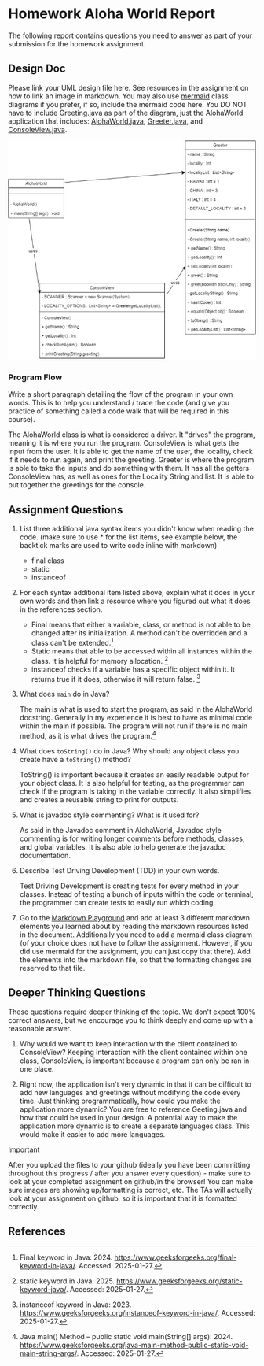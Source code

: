 # Homework Aloha World Report

The following report contains questions you need to answer as part of your submission for the homework assignment. 


## Design Doc
Please link your UML design file here. See resources in the assignment on how to
link an image in markdown. You may also use [mermaid] class diagrams if you prefer, if so, include the mermaid code here.  You DO NOT have to include Greeting.java as part of the diagram, just the AlohaWorld application that includes: [AlohaWorld.java], [Greeter.java], and [ConsoleView.java].

![UML Diagram](alohaWorld.jpg)

### Program Flow
Write a short paragraph detailing the flow of the program in your own words. This is to help you understand / trace the code (and give you practice of something called a code walk that will be required in this course).

The AlohaWorld class is what is considered a driver. It "drives" the program, meaning it is where you run the program. ConsoleView is what gets the input from the user. It is able to get the name of the user, the locality, check if it needs to run again, and print the greeting. Greeter is where the program is able to take the inputs and do something with them. It has all the getters ConsoleView has, as well as ones for the Locality String and list. It is able to put together the greetings for the console.

## Assignment Questions

1. List three additional java syntax items you didn't know when reading the code.  (make sure to use * for the list items, see example below, the backtick marks are used to write code inline with markdown)
   
   * final class
   * static
   * instanceof


2. For each syntax additional item listed above, explain what it does in your own words and then link a resource where you figured out what it does in the references section. 

    * Final means that either a variable, class, or method is not able to be changed after its initialization. A method can't be overridden and a class can't be extended.[^1]
    * Static means that able to be accessed within all instances within the class. It is helpful for memory allocation. [^2]
    * instanceof checks if a variable has a specific object within it. It returns true if it does, otherwise it will return false. [^3]


3. What does `main` do in Java? 

    The main is what is used to start the program, as said in the AlohaWorld docstring. Generally in my experience it is best to have as minimal code within the main if possible. The program will not run if there is no main method, as it is what drives the program.[^4]


4. What does `toString()` do in Java? Why should any object class you create have a `toString()` method?

    ToString() is important because it creates an easily readable output for your object class. It is also helpful for testing, as the programmer can check if the program is taking in the variable correctly. It also simplifies and creates a reusable string to print for outputs. 


5. What is javadoc style commenting? What is it used for? 

    As said in the Javadoc comment in AlohaWorld, Javadoc style commenting is for writing longer comments before methods, classes, and global variables. It is also able to help generate the javadoc documentation.


6. Describe Test Driving Development (TDD) in your own words. 

    Test Driving Development is creating tests for every method in your classes. Instead of testing a bunch of inputs within the code or terminal, the programmer can create tests to easily run which coding.


7. Go to the [Markdown Playground](MarkdownPlayground.md) and add at least 3 different markdown elements you learned about by reading the markdown resources listed in the document. Additionally you need to add a mermaid class diagram (of your choice does not have to follow the assignment. However, if you did use mermaid for the assignment, you can just copy that there). Add the elements into the markdown file, so that the formatting changes are reserved to that file. 


## Deeper Thinking Questions

These questions require deeper thinking of the topic. We don't expect 100% correct answers, but we encourage you to think deeply and come up with a reasonable answer. 


1. Why would we want to keep interaction with the client contained to ConsoleView?
   Keeping interaction with the client contained within one class, ConsoleView, is important because a program can only be ran in one place.


2. Right now, the application isn't very dynamic in that it can be difficult to add new languages and greetings without modifying the code every time. Just thinking programmatically,  how could you make the application more dynamic? You are free to reference Geeting.java and how that could be used in your design.
   A potential way to make the application more dynamic is to create a separate languages class. This would make it easier to add more languages.


> [!IMPORTANT]
>  After you upload the files to your github (ideally you have been committing throughout this progress / after you answer every question) - make sure to look at your completed assignment on github/in the browser! You can make sure images are showing up/formatting is correct, etc. The TAs will actually look at your assignment on github, so it is important that it is formatted correctly.


## References

[^1]: Final keyword in Java: 2024. https://www.geeksforgeeks.org/final-keyword-in-java/. Accessed: 2025-01-27. 

[^2]: static keyword in Java: 2025. https://www.geeksforgeeks.org/static-keyword-java/. Accessed: 2025-01-27.

[^3]: instanceof keyword in Java: 2023. https://www.geeksforgeeks.org/instanceof-keyword-in-java/. Accessed: 2025-01-27.

[^4]: Java main() Method – public static void main(String[] args): 2024. https://www.geeksforgeeks.org/java-main-method-public-static-void-main-string-args/. Accessed: 2025-01-27.


<!-- This is a comment, below this link the links in the document are placed here to make ti easier to read. This is an optional style for markdown, and often as a student you will include the links inline. for example [mermaid](https://mermaid.js.org/intro/syntax-reference.html) -->
[mermaid]: https://mermaid.js.org/intro/syntax-reference.html
[AlohaWorld.java]: src/main/java/student/AlohaWorld.java
[Greeter.java]: src/main/java/student/Greeter.java
[ConsoleView.java]: src/main/java/student/ConsoleView.java